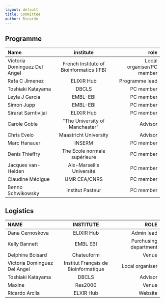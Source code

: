 ```yaml
---
layout: default
title: Committee
author: Ricardo
---
```

## Programme

**Name**|**institute**|**role**
:-----|:-----:|-----:
Victoria Dominguez Del Angel|French Institute of Bioinformatics (IFB)|Local organiser/PC member
Rafa C Jimenez|ELIXIR Hub|Programme lead
Toshiaki Katayama|DBCLS|PC member
Leyla J Garcia|EMBL-EBI|PC member
Simon Jupp|EMBL-EBI|PC member
Sirarat Sarntivijai|ELIXIR Hub|PC member
Carole Goble|"The University of Manchester"|Advisor
Chris Evelo|Maastricht University|Advisor
Marc Hanauer|INSERM|PC member
Denis Thieffry|The École normale supérieure|PC member
Jacques van-Helden|Aix-Marseille Université|PC member
Claudine Médigue|UMR CEA/CNRS|PC member
Benno Schwikowsky|Institut Pasteur|PC member

## Logistics

**NAME**|**INSTITUTE**|**ROLE**
:-----|:-----:|-----:
Dana Cernoskova|ELIXIR Hub|Admin lead
Kelly Bannett|EMBL EBI|Purchusing department
Delphine Boisard|Chateuform|Venue
Victoria Dominguez Del Angel|Institut Français de Bioinformatique|Local organiser
Toshiaki Katayama|DBCLS|Advisor
Maxine|Res2000|Venue
Ricardo Arcila|ELXIR Hub|Website

